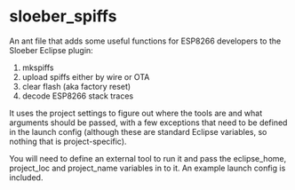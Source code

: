 # sloeber_spiffs
An ant file that adds some useful functions for ESP8266 developers to the Sloeber Eclipse plugin:

1. mkspiffs
1. upload spiffs either by wire or OTA
1. clear flash (aka factory reset)
1. decode ESP8266 stack traces

It uses the project settings to figure out where the tools are and what arguments should be passed, with a few exceptions that need to be defined in the launch config (although these are standard Eclipse variables, so nothing that is project-specific).

You will need to define an external tool to run it and pass the eclipse_home, project_loc and project_name variables in to it. An example launch config is included.

